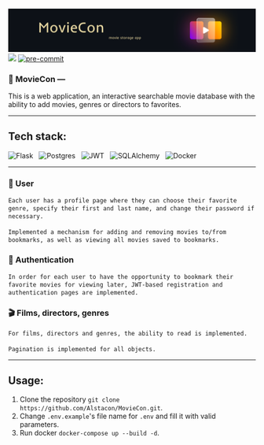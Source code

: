 ![logo](./readme_assets/logo.svg)
<a href="https://codecov.io/gh/Alstacon/MovieCon" > <img src="https://img.shields.io/codecov/c/github/Alstacon/MovieCon?color=FFD400&style=plastic"></a>
<a href="https://github.com/pre-commit/pre-commit"><img src="https://img.shields.io/badge/pre--commit-passed-FFD400?style=plastic&logo=pre-commit" alt="pre-commit" style="max-width:100%;"></a>


### 🍿 MovieCon —
This is a web application, an interactive searchable movie database with the ability to add movies, genres or directors to favorites.
___
## Tech stack:
![Flask](https://img.shields.io/badge/flask-%23000.svg?style=for-the-badge&logo=flask&logoColor=white)&nbsp;&nbsp;
![Postgres](https://img.shields.io/badge/postgres-FFD400?style=for-the-badge&logo=postgresql&logoColor=black)&nbsp;&nbsp;
![JWT](https://img.shields.io/badge/JWT-black?style=for-the-badge&logo=JSON%20web%20tokens)&nbsp;&nbsp;
![SQLAlchemy](https://img.shields.io/badge/-SQLAlchemy-FFD400?style=for-the-badge&logo=alchemy&logoColor=000000)&nbsp;&nbsp;
![Docker](https://img.shields.io/badge/docker-000000?style=for-the-badge&logo=docker&logoColor=white)

___
### **👀 User**

    Each user has a profile page where they can choose their favorite genre, specify their first and last name, and change their password if necessary.

    Implemented a mechanism for adding and removing movies to/from bookmarks, as well as viewing all movies saved to bookmarks.
### **🔑 Authentication**

    In order for each user to have the opportunity to bookmark their favorite movies for viewing later, JWT-based registration and authentication pages are implemented.
### **🎬 Films, directors, genres**

    For films, directors and genres, the ability to read is implemented.

    Pagination is implemented for all objects.

___
## Usage:
1) Clone the repository
`git clone https://github.com/Alstacon/MovieCon.git`.
2) Change `.env.example`'s file name for `.env` and fill it with valid parameters.
3) Run docker `docker-compose up --build -d`.

